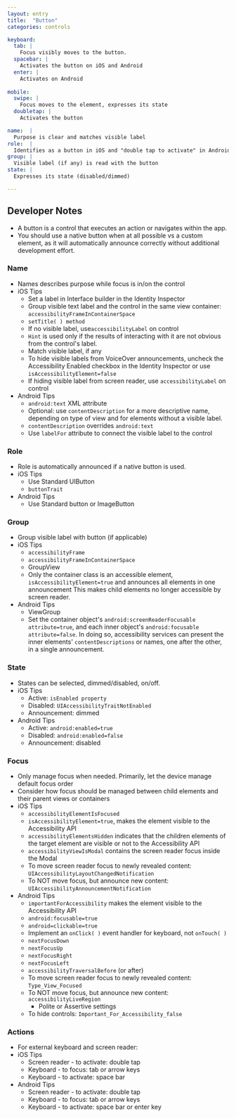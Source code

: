 ```yaml
---
layout: entry
title:  "Button"
categories: controls

keyboard:
  tab: |
    Focus visibly moves to the button.
  spacebar: |
    Activates the button on iOS and Android
  enter: |
    Activates on Android
          
mobile:
  swipe: |
    Focus moves to the element, expresses its state
  doubletap: |
    Activates the button

name:  |
  Purpose is clear and matches visible label
role:  |
  Identifies as a button in iOS and "double tap to activate" in Android
group: |
  Visible label (if any) is read with the button
state: |
  Expresses its state (disabled/dimmed)

---
```


## Developer Notes

- A button is a control that executes an action or navigates within the app.
- You should use a native button when at all possible vs a custom element, as it will automatically announce correctly without additional development effort.

### Name 

- Names describes purpose while focus is in/on the control
- iOS Tips
  - Set a label in Interface builder in the Identity Inspector
  - Group visible text label and the control in the same view container: `accessibilityFrameInContainerSpace`
  - `setTitle( ) method`
  - If no visible label, use`accessibilityLabel` on control
  - `Hint` is used only if the results of interacting with it are not obvious from the control's label.
  - Match visible label, if any
  - To hide visible labels from VoiceOver announcements, uncheck the Accessibility Enabled checkbox in the Identity Inspector or use `isAccessibilityElement=false`
  - If hiding visible label from screen reader, use `accessibilityLabel` on control
- Android Tips
  - `android:text` XML attribute
  - Optional: use `contentDescription` for a more descriptive name, depending on type of view and for elements without a visible label.
  - `contentDescription` overrides `android:text`
  - Use `labelFor` attribute to connect the visible label to the control

### Role

- Role is automatically announced if a native button is used.
- iOS Tips
  - Use Standard UIButton
  - `buttonTrait`
- Android Tips
  - Use Standard button or ImageButton
    
### Group

- Group visible label with button (if applicable)
- iOS Tips
  - `accessibilityFrame`
  - `accessibilityFrameInContainerSpace`
  - GroupView
  - Only the container class is an accessible element, `isAccessibilityElement=true` and announces all elements in one announcement  This makes child elements no longer accessible by screen reader.
- Android Tips
  - ViewGroup
  - Set the container object's `android:screenReaderFocusable attribute=true`, and each inner object's `android:focusable attribute=false`. In doing so, accessibility services can present the inner elements' `contentDescriptions` or names, one after the other, in a single announcement.

### State

- States can be selected, dimmed/disabled, on/off.
- iOS Tips
  - Active: `isEnabled property`
  - Disabled: `UIAccessibilityTraitNotEnabled`
  - Announcement: dimmed
- Android Tips
  - Active: `android:enabled=true`
  - Disabled: `android:enabled=false`
  - Announcement: disabled

### Focus

- Only manage focus when needed.  Primarily, let the device manage default focus order
- Consider how focus should be managed between child elements and their parent views or containers
- iOS Tips
  - `accessibilityElementIsFocused`
  - `isAccessibilityElement=true`, makes the element visible to the Accessibility API
  - `accessibilityElementsHidden` indicates that the children elements of the target element are visible or not to the Accessibility API
  - `accessibilityViewIsModal` contains the screen reader focus inside the Modal
  - To move screen reader focus to newly revealed content: `UIAccessibilityLayoutChangedNotification`
  - To NOT move focus, but announce new content: `UIAccessibilityAnnouncementNotification`
- Android Tips
  - `importantForAccessibility` makes the element visible to the Accessibility API
  - `android:focusable=true`
  - `android=clickable=true`
  - Implement an `onClick( )` event handler for keyboard, not `onTouch( )`
  - `nextFocusDown`
  - `nextFocusUp`
  - `nextFocusRight`
  - `nextFocusLeft`
  - `accessibilityTraversalBefore` (or after)
  - To move screen reader focus to newly revealed content: `Type_View_Focused`
  - To NOT move focus, but announce new content: `accessibilityLiveRegion`
    - Polite or Assertive settings
  - To hide controls: `Important_For_Accessibility_false`
  
### Actions
- For external keyboard and screen reader:
- iOS Tips
  - Screen reader - to activate:  double tap
  - Keyboard - to focus: tab or arrow keys
  - Keyboard - to activate: space bar
- Android Tips
  - Screen reader - to activate:  double tap
  - Keyboard - to focus: tab or arrow keys
  - Keyboard - to activate: space bar or enter key
